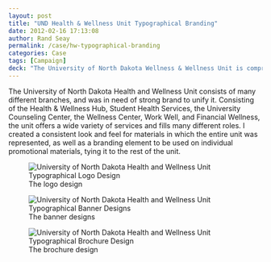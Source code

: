 ```yaml
---
layout: post
title: "UND Health & Wellness Unit Typographical Branding"
date: 2012-02-16 17:13:08
author: Rand Seay
permalink: /case/hw-typographical-branding
categories: Case
tags: [Campaign]
deck: "The University of North Dakota Wellness & Wellness Unit is comprised of many different branches, which lacked cohesion when described visually together. I implemented a typographical take on its visual identity."
---
```


The University of North Dakota Health and Wellness Unit consists of many different branches, and was in need of strong brand to unify it. Consisting of the Health & Wellness Hub<!--more-->, Student Health Services, the University Counseling Center, the Wellness Center, Work Well, and Financial Wellness, the unit offers a wide variety of services and fills many different roles. I created a consistent look and feel for materials in which the entire unit was represented, as well as a branding element to be used on individual promotional materials, tying it to the rest of the unit.

<figure class="image">
    <img src="{{ '/img/work/hwunit-brand/hwunit-logo.jpg' | prepend: site.baseurl }}" alt="University of North Dakota Health and Wellness Unit Typographical Logo Design">
    <figcaption>The logo design</figcaption>
</figure>

<figure class="image">
    <img class="drop-shadow" src="{{ '/img/work/hwunit-brand/hwunit-banners.jpg' | prepend: site.baseurl }}" alt="University of North Dakota Health and Wellness Unit Typographical Banner Designs">
    <figcaption>The banner designs</figcaption>
</figure>

<figure class="image">
    <img src="{{ '/img/work/hwunit-brand/hwunit-brochure.jpg' | prepend: site.baseurl }}" alt="University of North Dakota Health and Wellness Unit Typographical Brochure Design">
    <figcaption>The brochure design</figcaption>
</figure>

